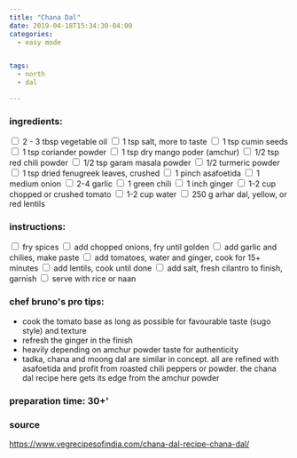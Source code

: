 ```yaml
---
title: "Chana Dal"
date: 2019-04-18T15:34:30-04:00
categories:
  - easy mode


tags:
  - north
  - dal

---
```


### ingredients:

<input type="checkbox"> 2 - 3 tbsp vegetable oil
<input type="checkbox"> 1 tsp salt, more to taste
<input type="checkbox"> 1 tsp cumin seeds 
<input type="checkbox"> 1 tsp coriander powder
<input type="checkbox"> 1 tsp dry mango poder (amchur)
<input type="checkbox"> 1/2 tsp red chili powder
<input type="checkbox"> 1/2 tsp garam masala powder
<input type="checkbox"> 1/2 turmeric powder 
<input type="checkbox"> 1 tsp dried fenugreek leaves, crushed 
<input type="checkbox"> 1 pinch asafoetida
<input type="checkbox"> 1 medium onion
<input type="checkbox"> 2-4 garlic
<input type="checkbox"> 1 green chili
<input type="checkbox"> 1 inch ginger
<input type="checkbox"> 1-2 cup chopped or crushed tomato
<input type="checkbox"> 1-2 cup water
<input type="checkbox"> 250 g arhar dal, yellow, or red lentils

### instructions:
<input type="checkbox"> fry spices
<input type="checkbox"> add chopped onions, fry until golden
<input type="checkbox"> add garlic and chilies, make paste
<input type="checkbox"> add tomatoes, water and ginger, cook for 15+ minutes
<input type="checkbox"> add lentils, cook until done
<input type="checkbox"> add salt, fresh cilantro to finish, garnish
<input type="checkbox"> serve with rice or naan

### chef bruno's pro tips:

- cook the tomato base as long as possible for favourable taste (sugo style) and texture
- refresh the ginger in the finish
- heavily depending on amchur powder taste for authenticity
- tadka, chana and moong dal are similar in concept. all are refined with asafoetida and profit from roasted chili peppers or powder. the chana dal recipe here gets its edge from the amchur powder



### preparation time: 30+'

### source

https://www.vegrecipesofindia.com/chana-dal-recipe-chana-dal/



